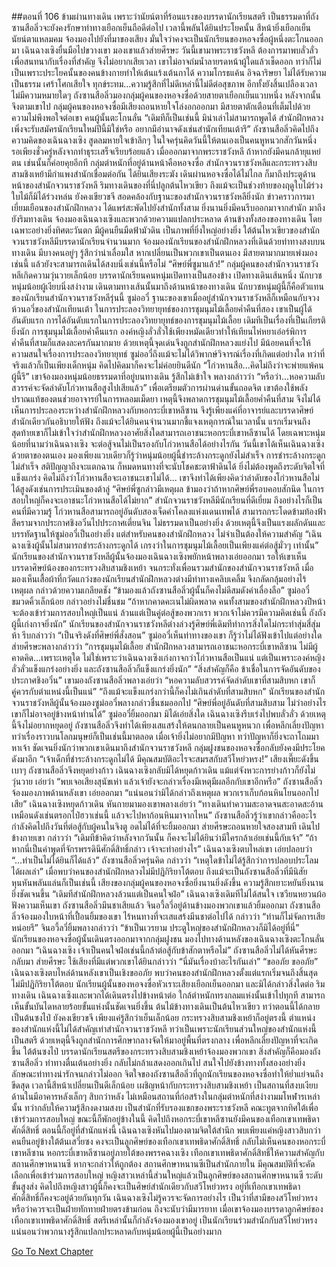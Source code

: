 ##ตอนที่ 106 ข้ามผ่านทางเดิน
เพราะว่านัยน์ตาที่ร้อนแรงของบรรดานักเรียนสตรี เป็นธรรมดาที่ถังซานสือลิ่วจะยังคงรักษาท่าทางเยือกเย็นถือดีต่อไป เวลานี้พลันได้ยินประโยคนั้น สีหน้ายิ่งเยือกเย็น นัยน์ตาแหลมคม จ้องมองไปยังที่มาของเสียง มั่นใจว่าคงจะเป็นนักเรียนของหอจงซื่อผู้หนึ่งตะโกนออกมา
เฉินฉางเซิงยื่นมือไปขวางเขา มองเขาแล้วส่ายศีรษะ
วันนี้เขามาพระราชวังหลี ต้องการมาพบลั่วลั่วเพื่อสนทนากับเรื่องที่สำคัญ จึงไม่อยากเสียเวลา
เขาไม่อาจถ่มน้ำลายรดหน้าผู้ใดแล้วเช็ดออก ทว่าก็ไม่เป็นเพราะประโยคนั้นของคนข้างกายทำให้เต้นแร้งเต้นกาได้ ความโกรธแค้น อิจฉาริษยา ไม่ได้รับความเป็นธรรม เศร้าโศกเสียใจ ทุกข์ระทม...ความรู้สึกที่ไม่ดีเหล่านี้ไม่ดีต่อสุขภาพ อีกทั้งยังสิ้นเปลืองเวลา ไม่มีความหมายใดๆ
ถังซานสือลิ่วมองกลุ่มผู้คนของหอจงซื่อด้วยสายตาเยือกเย็นแวบหนึ่ง หลังจากนั้นจึงตามเขาไป
กลุ่มผู้คนของหอจงซื่อมีเสียงถอนหายใจโล่งอกออกมา มีสายตาตักเตือนที่เต็มไปด้วยความไม่พึงพอใจต่อเขา คนผู้นั้นตะโกนลั่น “เดิมทีก็เป็นเช่นนี้ มิน่าเล่าไม่สามารถพูดได้ สำนักฝึกหลวงเพิ่งจะรับสมัครนักเรียนใหม่ปีนี้มิใช่หรือ อยากมีอำนาจดังเช่นสำนักเทียนเต้ารึ”
ถังซานสือลิ่วคิดไปถึงความคิดของเฉินฉางเซิง สูดลมหายใจเข้าลึกๆ ในใจครุ่นคิดวันนี้ให้ตนเองเป็นคนหูหนวกสักวันหนึ่ง รอเพียงชั่วครู่หลังจากทำธุระเสร็จเรียบร้อยแล้ว เมื่อออกมาจากพระราชวังหลี ถ้าหากยังมีคนกล้ายุแหย่ตน เช่นนั้นก็ค่อยคุยอีกที
กลุ่มตำหนักที่อยู่ด้านหน้าคือหอจงซื่อ สำนักจวนราชวังหลีและกระทรวงสิบสามชิงเหย้ามีกำแพงสำนักเชื่อมต่อกัน ได้ยินเสียงระฆัง เดินผ่านหอจงซื่อได้ไม่ไกล ก็มาถึงประตูด้านหน้าของสำนักจวนราชวังหลี ริมทางเดินของที่นี่ปลูกต้นไหวเขียว ถึงแม้จะเป็นช่วงท้ายของฤดูใบไม้ร่วงใบไม้ก็มิได้ร่วงหล่น ยังคงเขียวขจี สอดคล้องกับฐานะของสำนักจวนราชวังหลียิ่งนัก
ข่าวคราวการมาเยี่ยมเยือนของสำนักฝึกหลวง ได้แพร่สะพัดไปยังสำนักทั้งสาม ยิ่งนานยิ่งมีคนรีบออกมาจากสำนัก มาถึงยังริมทางเดิน จ้องมองเฉินฉางเซิงและพวกด้วยความแปลกประหลาด ด้านข้างทั้งสองของทางเดิน โดยเฉพาะอย่างยิ่งทิศตะวันตก มีผู้คนยืนมืดฟ้ามัวดิน เป็นภาพที่ยิ่งใหญ่อย่างยิ่ง
ใต้ต้นไหวเขียวของสำนักจวนราชวังหลีมีบรรดานักเรียนจำนวนมาก จ้องมองนักเรียนของสำนักฝึกหลวงที่เดินด้วยท่าทางสงบบนทางเดิน มีบางคนอยู่ๆ รู้สึกว่าน่าเลื่อมใส หากเปลี่ยนเป็นพวกเขาเป็นตนเอง มีสายตามากมายเพ่งมองเช่นนี้ แล้วยังจะสามารถเดินได้สงบนิ่งเช่นนี้หรือไม่
“ศิษย์พี่ซูมาแล้ว!”
กลุ่มผู้คนของสำนักจวนราชวังหลีเกิดความวุ่นวายเล็กน้อย บรรดานักเรียนคนหนุ่มเปิดทางเป็นสองข้าง เปิดทางเดินเส้นหนึ่ง
นักบวชหนุ่มน้อยผู้เงียบนิ่งสง่างาม เดินตามทางเส้นนั้นมาถึงด้านหน้าของทางเดิน
นักบวชหนุ่มผู้นี้ก็คือตัวแทนของนักเรียนสำนักจวนราชวังหลีรุ่นนี้ ซูม่ออวี๋ ฐานะของเขาเมื่ออยู่สำนักจวนราชวังหลีก็เหมือนกับจวงห้วนอวี่ของสำนักเทียนเต้า ในการประลองวิทยายุทธ์ของการชุมนุมไม้เลื้อยค่ำคืนที่สอง เขาเป็นผู้ได้อันดับแรก
การได้อันดับแรกในการประลองวิทยายุทธ์ของการชุมนุมไม้เลื้อย เดิมทีเป็นเรื่องที่เป็นเกียรติยิ่งนัก การชุมนุมไม้เลื้อยค่ำคืนแรก องค์หญิงลั่วลั่วใช้เพียงหมัดเดียวทำให้เทียนไห่หยาเอ๋อร์พิการ ค่ำคืนที่สามก็แสดงละครกันมากมาย ด้วยเหตุนี้จุดเด่นจึงถูกสำนักฝึกหลวงแย่งไป มีน้อยคนที่จะให้ความสนใจเรื่องการประลองวิทยายุทธ์
ซูม่ออวี๋ถึงแม้จะไม่ได้วิพากษ์วิจารณ์เรื่องที่เกิดแต่อย่างใด ทว่าที่จริงแล้วก็เป็นเพียงเด็กหนุ่ม คิดไปคิดมาก็คงจะไม่ค่อยยินดีนัก
“โก่วหานสือ...คิดไม่ถึงว่าจะพ่ายแพ้คนผู้นี้รึ”
เขาจ้องมองหนุ่มน้อยธรรมดาที่อยู่บนทางเดิน รู้สึกไม่เข้าใจ พลางกล่าวว่า “หรือว่า...หอความลับสวรรค์จะจัดลำดับโก่วหานสือสูงไปเสียแล้ว”
เพื่อเตรียมตัวการผ่านด่านขั้นถอดจิต เขาต้องใช้พลังปราณแท้ของตนช่วยอาจารย์ในการหลอมเม็ดยา เหตุนี้จึงพลาดการชุมนุมไม้เลื้อยค่ำคืนที่สาม จึงไม่ได้เห็นการประลองระหว่างสำนักฝึกหลวงกับหอกระบี่เขาหลีซาน จึงรู้เพียงแค่ที่อาจารย์และบรรดาศิษย์สำนักเดียวกันอธิบายให้ฟัง
ถึงแม้จะได้ยินคนจำนวนมากชี้แจงเหตุการณ์ในเวลานั้น แรกเริ่มจนถึงสุดท้ายเขาก็ไม่เข้าใจว่าสำนักฝึกหลวงอาศัยสิ่งใดสามารถเอาชนะหอกระบี่เขาหลีซานได้ โดยเฉพาะหนุ่มน้อยที่นามว่าเฉินฉางเซิง จะต่อสู้จนไม่เป็นรองกับโก่วหานสือได้อย่างไรกัน
วันนี้เขาได้เห็นเฉินฉางเซิงด้วยตาของตนเอง มองเพียงแวบเดียวก็รู้ว่าหนุ่มน้อยผู้นี้ชำระล้างกระดูกยังไม่สำเร็จ การชำระล้างกระดูกไม่สำเร็จ สติปัญญาถึงจะแตกฉาน ก็หมดหนทางที่จะนับโชคชะตาฟ้าดินได้ ยิ่งไม่ต้องพูดถึงระดับจิตใจที่แข็งแกร่ง คิดไม่ถึงว่าโก่วหานสือจะเอาชนะเขาไม่ได้...
เขาจึงทำได้เพียงคิดว่าลำดับของโก่วหานสือไม่ได้สูงดังเช่นการประเมินของต้าลู่
“ศิษย์พี่ซูกล่าวมีเหตุผล ข้ามองว่าถ้าหากศิษย์พี่รอบคอบสักนิด ในการสอบใหญ่ก็คงจะเอาชนะโก่วหานสือได้ไม่ยาก”
สำนักจวนราชวังหลีมีนักเรียนที่ดีเยี่ยม ถึงอย่างไรก็เป็นคนที่มีความรู้ โก่วหานสือสามารถอยู่อันดับสองเจ็ดคำโคลงแห่งแดนเทพได้ สามารถกระโดดข้ามท้องฟ้าสีครามจากประกาศชิงอวิ๋นไปประกาศเตี่ยนจิน ไม่ธรรมดาเป็นอย่างยิ่ง ด้วยเหตุนี้จึงเป็นแรงผลักดันและบรรทัดฐานให้ซูม่ออวี๋เป็นอย่างยิ่ง
แต่สำหรับคนของสำนักฝึกหลวง ไม่จำเป็นต้องให้ความสำคัญ
“เฉินฉางเซิงผู้นั้นไม่สามารถชำระล้างกระดูกได้ เกรงว่าในการชุมนุมไม้เลื้อยเป็นเพียงแค่ต่อสู้มั่วๆ เท่านั้น”
นักเรียนของสำนักจวนราชวังหลีผู้นั้นจ้องมองเฉินฉางเซิงพยักหน้าพลางเอ่ยออกมา
รอให้เขาเห็นบรรดาศิษย์น้องของกระทรวงสิบสามชิงเหย้า จนกระทั่งเพื่อนรวมสำนักของสำนักจวนราชวังหลี เมื่อมองเห็นเสื้อผ้าที่กวัดแกว่งของนักเรียนสำนักฝึกหลวงต่างมีท่าทางเคลิบเคลิ้ม จึงกลัดกลุ้มอย่างไร้เหตุผล กล่าวด้วยความเกลียดชัง “ข้ามองแล้วถังซานสือลิ่วผู้นั้นก็คงไม่ดีสมดังคำเลื่องลือ”
ซูม่ออวี๋ขมวดคิ้วเล็กน้อย กล่าวอย่างไม่ชื่นชม “ถ้าหากคาดคะเนไม่ผิดพลาด คนทั้งสามของสำนักฝึกหลวงปีหน้าจะต้องเข้าร่วมการสอบใหญ่เป็นแน่ ล้วนแต่เป็นคู่ต่อสู้ของพวกเรา พวกเจ้าไม่ควรมีความคิดเช่นนี้ ถังถังผู้นี้เก่งกาจยิ่งนัก”
นักเรียนของสำนักจวนราชวังหลีต่างล่วงรู้ศิษย์พี่เดิมทีทำการสิ่งใดไม่กระทำสุ่มสี่สุ่มห้า รีบกล่าวว่า “เป็นจริงดังที่ศิษย์พี่สั่งสอน”
ซูม่ออวี๋เห็นท่าทางของเขา ก็รู้ว่าไม่ได้ฟังเข้าไปแต่อย่างใด ส่ายศีรษะพลางกล่าวว่า “การชุมนุมไม้เลื้อย สำนักฝึกหลวงสามารถเอาชนะหอกระบี่เขาหลีซาน ไม่มีผู้คาดคิด...เพราะเหตุใด ไม่ใช่เพราะว่าเฉินฉางเซิงเก่งกาจกว่าโก่วหานสือเป็นแน่ แต่เป็นเพราะองค์หญิงลั่วลั่วแข็งแกร่งอย่างยิ่ง และถังซานสือลิ่วก็แข็งแกร่งยิ่งนัก”
“สิ่งสำคัญก็คือ ข้าเชื่อในการจัดอันดับของประกาศชิงอวิ๋น”
เขามองถังซานสือลิ่วพลางเอ่ยว่า “หอความลับสวรรค์จัดลำดับเขาที่สามสิบหก เขาก็คู่ควรกับตำแหน่งนี้เป็นแน่”
“ถึงแม้จะแข็งแกร่งกว่านี้ก็คงไม่เกินลำดับที่สามสิบหก”
นักเรียนของสำนักจวนราชวังหลีผู้นั้นจ้องมองซูม่ออวี๋พลางกล่าวชื่นชมออกไป “ศิษย์พี่อยู่อันดับที่สามสิบสาม ไม่ว่าอย่างไรเขาก็ไม่อาจอยู่ข้างหน้าท่านได้”
ซูม่ออวี๋ยิ้มออกมา มิได้เอ่ยสิ่งใด
เฉินฉางเซิงรีบเร่งไปพบลั่วลั่ว ด้วยเหตุนี้จึงไม่อยากหยุดอยู่ ถังซานสือลิ่วจึงทำได้เพียงเสแสร้งให้ตนกลายเป็นคนหูหนวก เพื่อหลีกเลี่ยงปัญหา ทว่าเรื่องราวบนโลกมนุษย์ก็เป็นเช่นนี้มาตลอด เมื่อเจ้ายิ่งไม่อยากมีปัญหา ทว่าปัญหาก็ยิ่งจะถาโถมมาหาเจ้า
ชัดเจนยิ่งนักว่าพวกเขาเดินมาถึงสำนักจวนราชวังหลี กลุ่มฝูงชนของหอจงซื่อกลับยังคงมีประโยคดังมาอีก
“เจ้าเด็กที่ชำระล้างกระดูกไม่ได้ มีคุณสมบัติอะไรจะสมรสกับสวีโหย่วหรง!”
เสียงเพี๊ยะดังขึ้นเบาๆ ถังซานสือลิ่วจึงหยุดย่างก้าว
เฉินฉางเซิงกลับมิได้หยุดก้าวเดิน แม้แต่จังหวะการย่างก้าวก็ยังไม่วุ่นวาย เอ่ยว่า “พบเจอเสียงสุนัขเห่า แล้วเจ้ายังจะกล่าวเรื่องมีเหตุมีผลอีกกับเขาอีกหรือ”
ถังซานสือลิ่วจ้องมองภาพด้านหลังเขา เอ่ยออกมา “แน่นอนว่ามิได้กล่าวถึงเหตุผล พวกเราเก็บก้อนหินโยนออกไปเสีย”
เฉินฉางเซิงหยุดก้าวเดิน หันกายมามองเขาพลางเอ่ยว่า “ทางเดินทำความสะอาดจนสะอาดสะอ้านเหมือนดังเช่นตรอกไป่ฮวาเช่นนี้ แล้วจะไปหาก้อนหินมาจากไหน”
ถังซานสือลิ่วรู้ว่าเขากล่าวคืออะไร กำลังคิดไปถึงวันที่ต่อสู้กับผู้คนในจิงตู อดไม่ได้ที่จะยิ้มออกมา ส่ายศีรษะถอนหายใจสองสามที เดินไปข้างกายเขา กล่าวว่า “เดิมทีข้าคิดว่าหลังจากวันนั้น ก็คงจะไม่ได้ยินว่ามีใครกล้าเอ่ยเช่นนี้กับเจ้า”
“ถ้าหากนี่เป็นคำพูดที่จักรพรรดินีศักดิ์สิทธิ์กล่าว เจ้าจะทำอย่างไร”
เฉินฉางเซิงตบไหล่เขา เอ่ยปลอบว่า “...ทำเป็นไม่ได้ยินก็ได้แล้ว”
ถังซานสือลิ่วครุ่นคิด กล่าวว่า “เหตุใดข้าไม่ได้รู้สึกว่าการปลอบประโลมได้ผลเล่า”
เมื่อพบว่าคนของสำนักฝึกหลวงไม่มีปฏิกิริยาโต้ตอบ ถึงแม้จะเป็นถังซานสือลิ่วที่มีนิสัยหุนหันพลันแล่นก็เป็นเช่นนี้ เสียงของกลุ่มผู้คนของหอจงซื่อยิ่งนานยิ่งดังขึ้น ความรู้สึกเยาะหยันยิ่งนานยิ่งชัดเจนขึ้น “เดิมทีสำนักฝึกหลวงล้วนแต่เป็นคนใจฝ่อ”
เฉินฉางเซิงเดิมทีไม่ได้สนใจ เซวียนหยวนผ้อฟังความเห็นเขา ถังซานสือลิ่วมึนชาเสียแล้ว จินอวี้ลวี่อยู่ด้านข้างมองพวกเขาแล้วยิ้มออกมา
ถังซานสือลิ่วจ้องมองใบหน้าที่เปื้อนยิ้มของเขา ไร้หนทางที่จะเสแสร้งมึนชาต่อไปได้ กล่าวว่า “ท่านก็ไม่จัดการเสียหน่อยรึ”
จินอวี้ลวี่ยิ้มพลางกล่าวว่า “ข้าเป็นเวรยาม ประตูใหญ่ของสำนักฝึกหลวงก็มิได้อยู่ที่นี่”
นักเรียนของหอจงซื่อผู้นั้นเดินตรงออกมาจากกลุ่มฝูงชน มองไปทางด้านหลังของเฉินฉางเซิงตะโกนลั่นออกมา “เฉินฉางเซิง เจ้าเป็นคนใจฝ่อเช่นนี้กล้าต่อสู้กับข้าสักตาหรือไม่”
ถังซานสือลิ่วไม่ได้หันศีรษะกลับมา ส่ายศีรษะ ใช้เสียงที่มีแต่พวกเขาได้ยินกล่าวว่า “นี่มันเรื่องบ้าอะไรกันเล่า”
“ขออภัย ขออภัย” เฉินฉางเซิงตบไหล่ด้านหลังเขาเป็นเชิงขออภัย
พบว่าคนของสำนักฝึกหลวงตั้งแต่แรกเริ่มจนถึงสิ้นสุดไม่มีปฏิกิริยาโต้ตอบ นักเรียนผู้นั้นของหอจงซื่อหัวเราะเสียงเยือกเย็นออกมา และมิได้กล่าวสิ่งใดต่อ
ริมทางเดิน เฉินฉางเซิงและพวกได้เดินตรงไปข้างหน้าต่อ ใกล้ตำหนักทรงกลมแห่งนั้นเข้าไปทุกที สามารถเห็นขั้นบันไดหลายร้อยขั้นแห่งนั้นชัดเจนยิ่งขึ้น ต้นไม้ข้างทางเดินเป็นต้นไหวเขียว ทว่าตอนนี้ได้กลายเป็นต้นซงไป่ ยังคงเขียวขจี เพียงแค่รู้สึกว่าเย็นเล็กน้อย
กระทรวงสิบสามชิงเหย้าก็อยู่ตรงนี้ ตำแหน่งของสำนักแห่งนี้ไม่ได้สำคัญเท่าสำนักจวนราชวังหลี ทว่าเป็นเพราะนักเรียนส่วนใหญ่ของสำนักแห่งนี้เป็นสตรี ด้วยเหตุนี้จึงถูกสำนักการศึกษากลางจัดให้มาอยู่พื้นที่ตรงกลาง เพื่อหลีกเลี่ยงปัญหาที่จะเกิดขึ้น
ใต้ต้นซงไป่ บรรดานักเรียนสตรีของกระทรวงสิบสามชิงเหย้าจ้องมองพวกเขา สิ่งสำคัญก็คือมองถังซานสือลิ่ว ท่าทางตื่นเต้นอย่างยิ่ง กลับไม่กล้าแสดงออกเกินไป สนใจไปยังข้างทางทั้งสองอย่างยิ่ง ลักษณะท่าทางน่ารักจนกล่าวไม่ออก จิตใจของถังซานสือลิ่วที่ถูกนักเรียนของหอจงซื่อทำให้ย่ำแย่จนถึงขีดสุด เวลานี้สีหน้าเปลี่ยนเป็นดีเล็กน้อย
เผชิญหน้ากับกระทรวงสิบสามชิงเหย้า เป็นสถานที่สงบเงียบ ด้านในมีอาคารหลังเล็กๆ สิบกว่าหลัง ไม่เหมือนสถานที่ก่อสร้างในกลุ่มตำหนักที่สง่างามมโหฬารเหล่านั้น ทว่ากลับให้ความรู้สึกงดงามสงบ เป็นสำนักที่รับรองแขกของพระราชวังหลี คณะทูตจากทิศใต้เพื่อเข้าร่วมการสอบใหญ่ ขณะนี้ก็พักอยู่ข้างในนี้
คิดไปถึงหอกระบี่เขาหลีซานยังมีคนของเทือกเขาเทพธิดาศักดิ์สิทธิ์ ตอนนี้ก็อยู่ที่สำนักแห่งนี้ เฉินฉางเซิงหันไปมองตามจิตใต้สำนึก พบเพียงแค่หญิงสาวสิบกว่าคนยืนอยู่ข้างใต้ต้นเสวี่ยซง คงจะเป็นลูกศิษย์ของเทือกเขาเทพธิดาศักดิ์สิทธิ์ กลับไม่เห็นคนของหอกระบี่เขาหลีซาน
หอกระบี่เขาหลีซานอยู่ภายใต้ของพรรคฉางเซิง เทือกเขาเทพธิดาศักดิ์สิทธิ์ให้ความสำคัญกับสถานศึกษาหนานซี หากจะกล่าวให้ถูกต้อง สถานศึกษาหนานซีเป็นสำนักภายใน มีคุณสมบัติที่จะคัดเลือกเพื่อเข้าร่วมการสอบใหญ่ หญิงสาวเหล่านี้ส่วนใหญ่แล้วเป็นลูกศิษย์ของสถานศึกษาหนานซี ระดับขั้นสูงส่ง
คิดไปถึงหญิงสาวผู้นี้ก็คงจะเป็นศิษย์สำนักเดียวกับสวีโหย่วหรง อยู่ที่เทือกเขาเทพธิดาศักดิ์สิทธิ์ก็คงจะอยู่ด้วยกันทุกวัน เฉินฉางเซิงไม่รู้ควรจะจัดการอย่างไร เป็นว่าที่สามีของสวีโหย่วหรง หรือว่าควรจะเป็นฝ่ายทักทายฝ่ายตรงข้ามก่อน ถึงจะนับว่ามีมารยาท
เมื่อเขาจ้องมองบรรดาลูกศิษย์ของเทือกเขาเทพธิดาศักดิ์สิทธิ์ สตรีเหล่านั้นก็กำลังจ้องมองเขาอยู่
เป็นนักเรียนร่วมสำนักกับสวีโหย่วหรง แน่นอนว่าพวกนางรู้สึกแปลกประหลาดกับหนุ่มน้อยผู้นี้เป็นอย่างมาก




[Go To Next Chapter]( ./108.md)